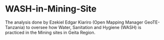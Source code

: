 # WASH-in-Mining-Site
The analysis done by Ezekiel Edgar Kiariro (Open Mapping Manager GeoTE-Tanzania) to oversee how Water, Sanitation and Hygiene (WASH) is practiced in the Mining sites in Geita Region. 
